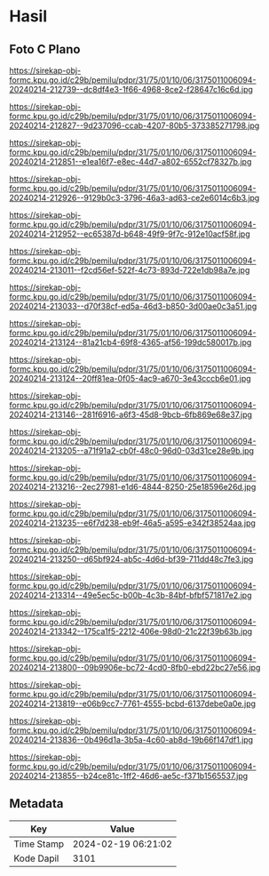 # Hasil

## Foto C Plano

https://sirekap-obj-formc.kpu.go.id/c29b/pemilu/pdpr/31/75/01/10/06/3175011006094-20240214-212739--dc8df4e3-1f66-4968-8ce2-f28647c16c6d.jpg

https://sirekap-obj-formc.kpu.go.id/c29b/pemilu/pdpr/31/75/01/10/06/3175011006094-20240214-212827--9d237096-ccab-4207-80b5-373385271798.jpg

https://sirekap-obj-formc.kpu.go.id/c29b/pemilu/pdpr/31/75/01/10/06/3175011006094-20240214-212851--e1ea16f7-e8ec-44d7-a802-6552cf78327b.jpg

https://sirekap-obj-formc.kpu.go.id/c29b/pemilu/pdpr/31/75/01/10/06/3175011006094-20240214-212926--9129b0c3-3796-46a3-ad63-ce2e6014c6b3.jpg

https://sirekap-obj-formc.kpu.go.id/c29b/pemilu/pdpr/31/75/01/10/06/3175011006094-20240214-212952--ec65387d-b648-49f9-9f7c-912e10acf58f.jpg

https://sirekap-obj-formc.kpu.go.id/c29b/pemilu/pdpr/31/75/01/10/06/3175011006094-20240214-213011--f2cd56ef-522f-4c73-893d-722e1db98a7e.jpg

https://sirekap-obj-formc.kpu.go.id/c29b/pemilu/pdpr/31/75/01/10/06/3175011006094-20240214-213033--d70f38cf-ed5a-46d3-b850-3d00ae0c3a51.jpg

https://sirekap-obj-formc.kpu.go.id/c29b/pemilu/pdpr/31/75/01/10/06/3175011006094-20240214-213124--81a21cb4-69f8-4365-af56-199dc580017b.jpg

https://sirekap-obj-formc.kpu.go.id/c29b/pemilu/pdpr/31/75/01/10/06/3175011006094-20240214-213124--20ff81ea-0f05-4ac9-a670-3e43cccb6e01.jpg

https://sirekap-obj-formc.kpu.go.id/c29b/pemilu/pdpr/31/75/01/10/06/3175011006094-20240214-213146--281f6916-a6f3-45d8-9bcb-6fb869e68e37.jpg

https://sirekap-obj-formc.kpu.go.id/c29b/pemilu/pdpr/31/75/01/10/06/3175011006094-20240214-213205--a71f91a2-cb0f-48c0-96d0-03d31ce28e9b.jpg

https://sirekap-obj-formc.kpu.go.id/c29b/pemilu/pdpr/31/75/01/10/06/3175011006094-20240214-213216--2ec27981-e1d6-4844-8250-25e18596e26d.jpg

https://sirekap-obj-formc.kpu.go.id/c29b/pemilu/pdpr/31/75/01/10/06/3175011006094-20240214-213235--e6f7d238-eb9f-46a5-a595-e342f38524aa.jpg

https://sirekap-obj-formc.kpu.go.id/c29b/pemilu/pdpr/31/75/01/10/06/3175011006094-20240214-213250--d65bf924-ab5c-4d6d-bf39-711dd48c7fe3.jpg

https://sirekap-obj-formc.kpu.go.id/c29b/pemilu/pdpr/31/75/01/10/06/3175011006094-20240214-213314--49e5ec5c-b00b-4c3b-84bf-bfbf571817e2.jpg

https://sirekap-obj-formc.kpu.go.id/c29b/pemilu/pdpr/31/75/01/10/06/3175011006094-20240214-213342--175ca1f5-2212-406e-98d0-21c22f39b63b.jpg

https://sirekap-obj-formc.kpu.go.id/c29b/pemilu/pdpr/31/75/01/10/06/3175011006094-20240214-213800--09b9906e-bc72-4cd0-8fb0-ebd22bc27e56.jpg

https://sirekap-obj-formc.kpu.go.id/c29b/pemilu/pdpr/31/75/01/10/06/3175011006094-20240214-213819--e06b9cc7-7761-4555-bcbd-6137debe0a0e.jpg

https://sirekap-obj-formc.kpu.go.id/c29b/pemilu/pdpr/31/75/01/10/06/3175011006094-20240214-213836--0b496d1a-3b5a-4c60-ab8d-19b66f147df1.jpg

https://sirekap-obj-formc.kpu.go.id/c29b/pemilu/pdpr/31/75/01/10/06/3175011006094-20240214-213855--b24ce81c-1ff2-46d6-ae5c-f371b1565537.jpg


## Metadata

| Key        | Value               |
| ---------- | ------------------- |
| Time Stamp | 2024-02-19 06:21:02 |
| Kode Dapil | 3101                |



